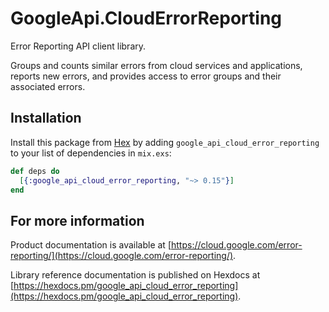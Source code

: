 # GoogleApi.CloudErrorReporting

Error Reporting API client library.

Groups and counts similar errors from cloud services and applications, reports new errors, and provides access to error groups and their associated errors.


## Installation

Install this package from [Hex](https://hex.pm) by adding
`google_api_cloud_error_reporting` to your list of dependencies in `mix.exs`:

```elixir
def deps do
  [{:google_api_cloud_error_reporting, "~> 0.15"}]
end
```

## For more information

Product documentation is available at [https://cloud.google.com/error-reporting/](https://cloud.google.com/error-reporting/).

Library reference documentation is published on Hexdocs at
[https://hexdocs.pm/google_api_cloud_error_reporting](https://hexdocs.pm/google_api_cloud_error_reporting).
